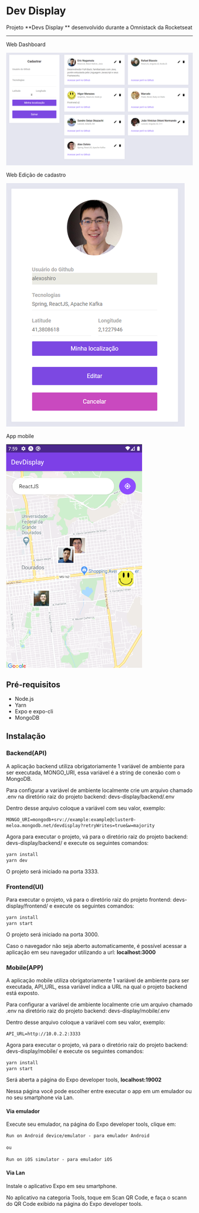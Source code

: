 # Dev Display

Projeto **Devs Display ** desenvolvido durante a Omnistack da Rocketseat

------

Web Dashboard

![dashboard](.github\assets\dashboard.png)

Web Edição de cadastro

![edit-page](.github\assets\edit-page.png)

App mobile

![app](.github\assets\app.png)

## Pré-requisitos

- Node.js
- Yarn
- Expo e expo-cli
- MongoDB



## Instalação

### Backend(API)

A aplicação backend utiliza obrigatoriamente 1 variável de ambiente para ser executada, MONGO_URI, essa variável é a string de conexão com o MongoDB.

Para configurar a variável de ambiente localmente crie um arquivo chamado .env na diretório raiz do projeto backend: devs-display/backend/.env

Dentro desse arquivo coloque a variável com seu valor, exemplo:

```
MONGO_URI=mongodb+srv://example:example@cluster0-meloa.mongodb.net/devdisplay?retryWrites=true&w=majority
```



Agora para executar o projeto, vá para o diretório raiz do projeto backend: devs-display/backend/ e execute os seguintes comandos:

```
yarn install
yarn dev
```

O projeto será iniciado na porta 3333.

### Frontend(UI)

Para executar o projeto, vá para o diretório raiz do projeto frontend: devs-display/frontend/ e execute os seguintes comandos:

```
yarn install
yarn start
```

O projeto será iniciado na porta 3000.

Caso o navegador não seja aberto automaticamente, é possível acessar a aplicação em seu navegador utilizando a url: **localhost:3000**



### Mobile(APP)

A aplicação mobile utiliza obrigatoriamente 1 variável de ambiente para ser executada, API_URL, essa variável indica a URL na qual o projeto backend está exposto.

Para configurar a variável de ambiente localmente crie um arquivo chamado .env na diretório raiz do projeto backend: devs-display/mobile/.env

Dentro desse arquivo coloque a variável com seu valor, exemplo:

```
API_URL=http://10.0.2.2:3333
```



Agora para executar o projeto, vá para o diretório raiz do projeto backend: devs-display/mobile/ e execute os seguintes comandos:

```
yarn install
yarn start
```

Será aberta a página do Expo developer tools, **localhost:19002**

Nessa página você pode escolher entre executar o app em um emulador ou no seu smartphone via Lan.

#### Via emulador

Execute seu emulador, na página do Expo developer tools, clique em:

```
Run on Android device/emulator - para emulador Android

ou

Run on iOS simulator - para emulador iOS
```



#### Via Lan

Instale o aplicativo Expo em seu smartphone.

No aplicativo na categoria Tools, toque em Scan QR Code, e faça o scann do QR Code exibido na página do Expo developer tools.